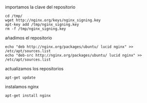 importamos la clave del repositorio
~~~
cd /tmp/
wget http://nginx.org/keys/nginx_signing.key
apt-key add /tmp/nginx_signing.key
rm -f /tmp/nginx_signing.key
~~~

añadimos el repositorio
~~~
echo "deb http://nginx.org/packages/ubuntu/ lucid nginx" >> /etc/apt/sources.list
echo "deb-src http://nginx.org/packages/ubuntu/ lucid nginx" >> /etc/apt/sources.list
~~~
actualizamos los repositorios
~~~
apt-get update
~~~
instalamos nginx
~~~
apt-get install nginx
~~~
